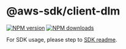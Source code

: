 # @aws-sdk/client-dlm

[![NPM version](https://img.shields.io/npm/v/@aws-sdk/client-dlm/beta.svg)](https://www.npmjs.com/package/@aws-sdk/client-dlm)
[![NPM downloads](https://img.shields.io/npm/dm/@aws-sdk/client-dlm.svg)](https://www.npmjs.com/package/@aws-sdk/client-dlm)

For SDK usage, please step to [SDK readme](https://github.com/aws/aws-sdk-js-v3).
